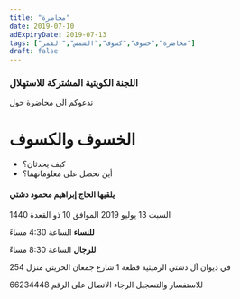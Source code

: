 ```yaml
---
title: "محاضرة"
date: 2019-07-10
adExpiryDate: 2019-07-13
tags: ["محاضرة","خسوف","كسوف","الشمس","القمر"]
draft: false
---
```


### اللجنة الكويتية المشتركة للاستهلال
تدعوكم الى محاضرة حول
# الخسوف والكسوف
- كيف يحدثان؟
- أين نحصل على معلوماتهما؟

#### **يلقيها الحاج إبراهيم محمود دشتي**


السبت 13 يوليو 2019 الموافق 10 ذو القعدة 1440

**للنساء**
 الساعة 4:30 مساءً

**للرجال**
 الساعة 8:30 مساءً

في ديوان آل دشتي الرميثية قطعة 1 شارع جمعان الحريتي منزل 254


للاستفسار والتسجيل الرجاء الاتصال على الرقم 66234448

